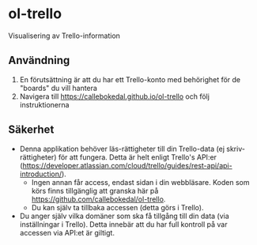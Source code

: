 # ol-trello
Visualisering av Trello-information

## Användning

1. En förutsättning är att du har ett Trello-konto med behörighet för de "boards" du vill hantera
2. Navigera till https://callebokedal.github.io/ol-trello och följ instruktionerna

## Säkerhet
- Denna applikation behöver läs-rättigheter till din Trello-data (ej skriv-rättigheter) för att fungera. Detta är helt enligt Trello's API:er (https://developer.atlassian.com/cloud/trello/guides/rest-api/api-introduction/). 
  - Ingen annan får access, endast sidan i din webbläsare. Koden som körs finns tillgänglig att granska här på https://github.com/callebokedal/ol-trello.
  - Du kan själv ta tillbaka accessen (detta görs i Trello).
- Du anger själv vilka domäner som ska få tillgång till din data (via inställningar i Trello). Detta innebär att du har full kontroll på var accessen via API:et är giltigt.
